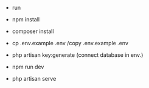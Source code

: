 - run
- npm install
- composer install
- cp .env.example .env /copy .env.example .env
- php artisan key:generate
  (connect database in env.)


- npm run dev
- php artisan serve

